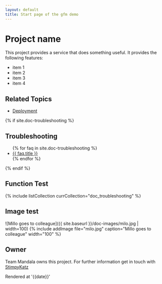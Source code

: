 ```yaml
---
layout: default
title: Start page of the gfm demo
---
```


# Project name
This project provides a service that does something useful. It provides the following features:

* item 1
* item 2
* item 3
* item 4

## Related Topics
* [Deployment](deployment.html)

{% if site.doc-troubleshooting %}
<h2 id="doc-troubleshooting">Troubleshooting</h2>
<ul>			
{% for faq in site.doc-troubleshooting %}
  <li>				
	<a href="{{ site.baseurl }}{{ faq.url }}">{{ faq.title }}</a>				
  </li>
{% endfor %}
</ul>
{% endif %}

## Function Test
{% include listCollection currCollection="doc_troubleshooting" %}

## Image test
![Millo goes to colleague]({{ site.baseurl }}/doc-images/milo.jpg | width=100)
{% include addImage file="milo.jpg" caption="Millo goes to colleague" width="100" %}

## Owner
Team Mandala owns this project. For further information get in touch with [StimpyKatz](https://github.com/StimpyKatz)

Rendered at '{{date}}'
